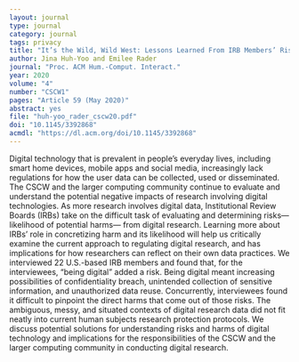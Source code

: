 ```yaml
---
layout: journal
type: journal
category: journal
tags: privacy
title: "It’s the Wild, Wild West: Lessons Learned From IRB Members’ Risk Perceptions Toward Digital Research Data"
author: Jina Huh-Yoo and Emilee Rader
journal: "Proc. ACM Hum.-Comput. Interact."
year: 2020
volume: "4"
number: "CSCW1"
pages: "Article 59 (May 2020)"
abstract: yes
file: "huh-yoo_rader_cscw20.pdf"
doi: "10.1145/3392868"
acmdl: "https://dl.acm.org/doi/10.1145/3392868"
---
```


Digital technology that is prevalent in people’s everyday lives, including smart home devices, mobile apps and social media, increasingly lack regulations for how the user data can be collected, used or disseminated. The CSCW and the larger computing community continue to evaluate and understand the potential negative impacts of research involving digital technologies. As more research involves digital data, Institutional Review Boards (IRBs) take on the difficult task of evaluating and determining risks—likelihood of potential harms— from digital research. Learning more about IRBs’ role in concretizing harm and its likelihood will help us critically examine the current approach to regulating digital research, and has implications for how researchers can reflect on their own data practices. We interviewed 22 U.S.-based IRB members and found that, for the interviewees, “being digital” added a risk. Being digital meant increasing possibilities of confidentiality breach, unintended collection of sensitive information, and unauthorized data reuse. Concurrently, interviewees found it difficult to pinpoint the direct harms that come out of those risks. The ambiguous, messy, and situated contexts of digital research data did not fit neatly into current human subjects research protection protocols. We discuss potential solutions for understanding risks and harms of digital technology and implications for the responsibilities of the CSCW and the larger computing community in conducting digital research.
